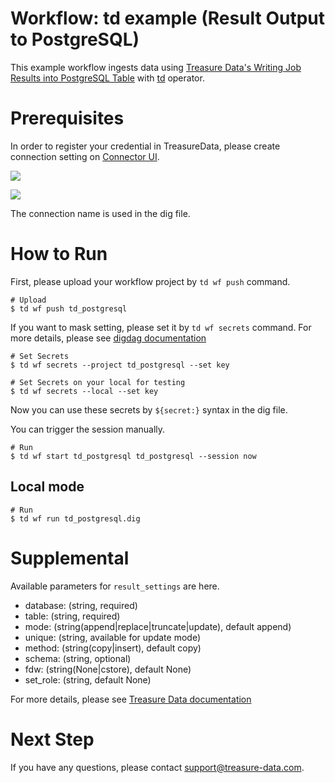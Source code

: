 # Workflow: td example (Result Output to PostgreSQL)

This example workflow ingests data using [Treasure Data's Writing Job Results into PostgreSQL Table](https://docs.treasuredata.com/display/public/INT/PostgreSQL+Export+Integration) with [td](https://docs.digdag.io/operators/td.html) operator.

# Prerequisites

In order to register your credential in TreasureData, please create connection setting on [Connector UI](https://console.treasuredata.com/app/connections).

![](https://t.gyazo.com/teams/treasure-data/3d686ed4b6d0f5842c8b3b6be0f3696e.png)

![](https://t.gyazo.com/teams/treasure-data/a48831f1b3230ededbfccb3266e850e7.png)

The connection name is used in the dig file.

# How to Run

First, please upload your workflow project by `td wf push` command.

    # Upload
    $ td wf push td_postgresql

If you want to mask setting, please set it by `td wf secrets` command. For more details, please see [digdag documentation](https://docs.digdag.io/command_reference.html#secrets)

    # Set Secrets
    $ td wf secrets --project td_postgresql --set key

    # Set Secrets on your local for testing
    $ td wf secrets --local --set key

Now you can use these secrets by `${secret:}` syntax in the dig file.

You can trigger the session manually.

    # Run
    $ td wf start td_postgresql td_postgresql --session now

## Local mode

    # Run
    $ td wf run td_postgresql.dig

# Supplemental

Available parameters for `result_settings` are here.

- database: (string, required)
- table: (string, required)
- mode: (string(append|replace|truncate|update), default append)
- unique: (string, available for update mode)
- method: (string(copy|insert), default copy)
- schema: (string, optional)
- fdw: (string(None|cstore), default None)
- set_role: (string, default None)

For more details, please see [Treasure Data documentation](https://docs.treasuredata.com/display/public/INT/PostgreSQL+Export+Integration#result-output-url-format)

# Next Step

If you have any questions, please contact support@treasure-data.com.
